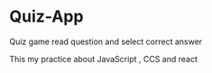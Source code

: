 # Quiz-App
Quiz game read question and select correct answer

This my practice about JavaScript , CCS and react
